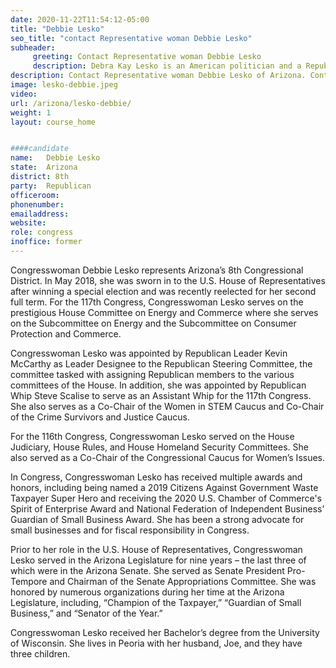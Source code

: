 ```yaml
---
date: 2020-11-22T11:54:12-05:00
title: "Debbie Lesko"
seo_title: "contact Representative woman Debbie Lesko"
subheader:
     greeting: Contact Representative woman Debbie Lesko 
     description: Debra Kay Lesko is an American politician and a Republican member of the United States House of Representatives, representing Arizona's 8th congressional district. The district is located in the West Valley portion of the Valley of the Sun and includes Glendale, Surprise, Sun City, Peoria, and part of western Phoenix.
description: Contact Representative woman Debbie Lesko of Arizona. Contact information for Debbie Lesko includes email address, phone number, and mailing address.
image: lesko-debbie.jpeg
video: 
url: /arizona/lesko-debbie/
weight: 1
layout: course_home


####candidate
name:	Debbie Lesko
state:	Arizona
district: 8th
party:	Republican
officeroom:	
phonenumber:	
emailaddress:	
website:	
role: congress
inoffice: former
---
```

Congresswoman Debbie Lesko represents Arizona’s 8th Congressional District. In May 2018, she was sworn in to the U.S. House of Representatives after winning a special election and was recently reelected for her second full term. For the 117th Congress, Congresswoman Lesko serves on the prestigious House Committee on Energy and Commerce where she serves on the Subcommittee on Energy and the Subcommittee on Consumer Protection and Commerce.

Congresswoman Lesko was appointed by Republican Leader Kevin McCarthy as Leader Designee to the Republican Steering Committee, the committee tasked with assigning Republican members to the various committees of the House. In addition, she was appointed by Republican Whip Steve Scalise to serve as an Assistant Whip for the 117th Congress. She also serves as a Co-Chair of the Women in STEM Caucus and Co-Chair of the Crime Survivors and Justice Caucus.

For the 116th Congress, Congresswoman Lesko served on the House Judiciary, House Rules, and House Homeland Security Committees. She also served as a Co-Chair of the Congressional Caucus for Women’s Issues.

In Congress, Congresswoman Lesko has received multiple awards and honors, including being named a 2019 Citizens Against Government Waste Taxpayer Super Hero and receiving the 2020 U.S. Chamber of Commerce's Spirit of Enterprise Award and National Federation of Independent Business’ Guardian of Small Business Award. She has been a strong advocate for small businesses and for fiscal responsibility in Congress.

Prior to her role in the U.S. House of Representatives, Congresswoman Lesko served in the Arizona Legislature for nine years – the last three of which were in the Arizona Senate. She served as Senate President Pro-Tempore and Chairman of the Senate Appropriations Committee. She was honored by numerous organizations during her time at the Arizona Legislature, including, “Champion of the Taxpayer,” “Guardian of Small Business,” and “Senator of the Year.”

Congresswoman Lesko received her Bachelor’s degree from the University of Wisconsin. She lives in Peoria with her husband, Joe, and they have three children.
